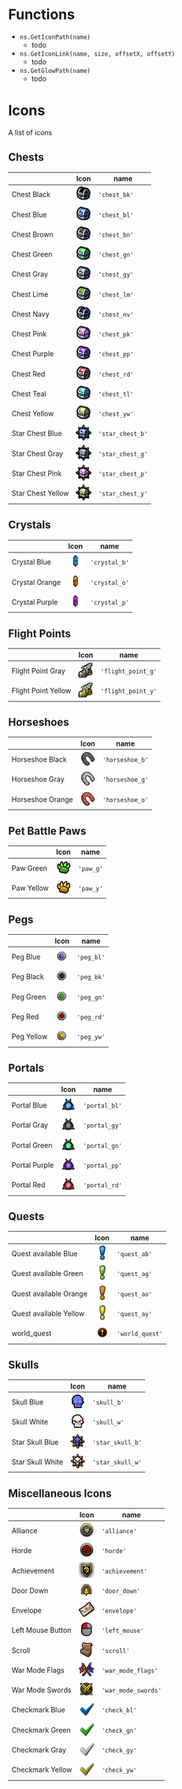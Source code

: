 # Functions

* `ns.GetIconPath(name)`
  * todo
* `ns.GetIconLink(name, size, offsetX, offsetY)`
  * todo
* `ns.GetGlowPath(name)`
  * todo

# Icons

A list of icons

## Chests

|                   | Icon                                                       | name             |
|-------------------|------------------------------------------------------------|------------------|
| Chest Black       | ![chest_bk](../assets/png/icons/chest_black.png)           | `'chest_bk'`     |
| Chest Blue        | ![chest_bl](../assets/png/icons/chest_blue.png)            | `'chest_bl'`     |
| Chest Brown       | ![chest_bn](../assets/png/icons/chest_brown.png)           | `'chest_bn'`     |
| Chest Green       | ![chest_gn](../assets/png/icons/chest_green.png)           | `'chest_gn'`     |
| Chest Gray        | ![chest_gy](../assets/png/icons/chest_gray.png)            | `'chest_gy'`     |
| Chest Lime        | ![chest_lm](../assets/png/icons/chest_lime.png)            | `'chest_lm'`     |
| Chest Navy        | ![chest_nv](../assets/png/icons/chest_navy.png)            | `'chest_nv'`     |
| Chest Pink        | ![chest_pk](../assets/png/icons/chest_pink.png)            | `'chest_pk'`     |
| Chest Purple      | ![chest_pp](../assets/png/icons/chest_purple.png)          | `'chest_pp'`     |
| Chest Red         | ![chest_rd](../assets/png/icons/chest_red.png)             | `'chest_rd'`     |
| Chest Teal        | ![chest_tl](../assets/png/icons/chest_teal.png)            | `'chest_tl'`     |
| Chest Yellow      | ![chest_yw](../assets/png/icons/chest_yellow.png)          | `'chest_yw'`     |
| Star Chest Blue   | ![star_chest_b](../assets/png/icons/star_chest_blue.png)   | `'star_chest_b'` |
| Star Chest Gray   | ![star_chest_g](../assets/png/icons/star_chest_gray.png)   | `'star_chest_g'` |
| Star Chest Pink   | ![star_chest_p](../assets/png/icons/star_chest_pink.png)   | `'star_chest_p'` |
| Star Chest Yellow | ![star_chest_y](../assets/png/icons/star_chest_yellow.png) | `'star_chest_y'` |

## Crystals

|                | Icon                                                 | name          |
|----------------|------------------------------------------------------|---------------|
| Crystal Blue   | ![crystal_b](../assets/png/icons/crystal_blue.png)   | `'crystal_b'` |
| Crystal Orange | ![crystal_o](../assets/png/icons/crystal_orange.png) | `'crystal_o'` |
| Crystal Purple | ![crystal_p](../assets/png/icons/crystal_purple.png) | `'crystal_p'` |

## Flight Points

|                     | Icon                                                           | name               |
|---------------------|----------------------------------------------------------------|--------------------|
| Flight Point Gray   | ![flight_point_g](../assets/png/icons/flight_point_gray.png)   | `'flight_point_g'` |
| Flight Point Yellow | ![flight_point_y](../assets/png/icons/flight_point_yellow.png) | `'flight_point_y'` |

## Horseshoes

|                  | Icon                                                     | name            |
|------------------|----------------------------------------------------------|-----------------|
| Horseshoe Black  | ![horseshoe_b](../assets/png/icons/horseshoe_black.png)  | `'horseshoe_b'` |
| Horseshoe Gray   | ![horseshoe_g](../assets/png/icons/horseshoe_gray.png)   | `'horseshoe_g'` |
| Horseshoe Orange | ![horseshoe_o](../assets/png/icons/horseshoe_orange.png) | `'horseshoe_o'` |

## Pet Battle Paws

|            | Icon                                         | name      |
|------------|----------------------------------------------|-----------|
| Paw Green  | ![paw_g](../assets/png/icons/paw_green.png)  | `'paw_g'` |
| Paw Yellow | ![paw_y](../assets/png/icons/paw_yellow.png) | `'paw_y'` |

## Pegs

|            | Icon                                          | name       |
|------------|-----------------------------------------------|------------|
| Peg Blue   | ![peg_bl](../assets/png/icons/peg_blue.png)   | `'peg_bl'` |
| Peg Black  | ![peg_bk](../assets/png/icons/peg_black.png)  | `'peg_bk'` |
| Peg Green  | ![peg_gn](../assets/png/icons/peg_green.png)  | `'peg_gn'` |
| Peg Red    | ![peg_rd](../assets/png/icons/peg_red.png)    | `'peg_rd'` |
| Peg Yellow | ![peg_yw](../assets/png/icons/peg_yellow.png) | `'peg_yw'` |

## Portals

|               | Icon                                                | name          |
|---------------|-----------------------------------------------------|---------------|
| Portal Blue   | ![portal_bl](../assets/png/icons/portal_blue.png)   | `'portal_bl'` |
| Portal Gray   | ![portal_gy](../assets/png/icons/portal_gray.png)   | `'portal_gy'` |
| Portal Green  | ![portal_gn](../assets/png/icons/portal_green.png)  | `'portal_gn'` |
| Portal Purple | ![portal_pp](../assets/png/icons/portal_purple.png) | `'portal_pp'` |
| Portal Red    | ![portal_rd](../assets/png/icons/portal_red.png)    | `'portal_rd'` |

## Quests

|                        | Icon                                                        | name            |
|------------------------|-------------------------------------------------------------|-----------------|
| Quest available Blue   | ![quest_ab](../assets/png/icons/quest_available_blue.png)   | `'quest_ab'`    |
| Quest available Green  | ![quest_ag](../assets/png/icons/quest_available_green.png)  | `'quest_ag'`    |
| Quest available Orange | ![quest_ao](../assets/png/icons/quest_available_orange.png) | `'quest_ao'`    |
| Quest available Yellow | ![quest_ay](../assets/png/icons/quest_available_yellow.png) | `'quest_ay'`    |
| world_quest            | ![world_quest](../assets/png/icons/world_quest.png)         | `'world_quest'` |

## Skulls

|                  | Icon                                                      | name             |
|------------------|-----------------------------------------------------------|------------------|
| Skull Blue       | ![skull_b](../assets/png/icons/skull_blue.png)            | `'skull_b'`      |
| Skull White      | ![skull_w](../assets/png/icons/skull_white.png)           | `'skull_w'`      |
| Star Skull Blue  | ![star_skull_b](../assets/png/icons/star_skull_blue.png)  | `'star_skull_b'` |
| Star Skull White | ![star_skull_w](../assets/png/icons/star_skull_white.png) | `'star_skull_w'` |

## Miscellaneous Icons

|                   | Icon                                                        | name                |
|-------------------|-------------------------------------------------------------|---------------------|
| Alliance          | ![alliance](../assets/png/icons/alliance.png)               | `'alliance'`        |
| Horde             | ![horde](../assets/png/icons/horde.png)                     | `'horde'`           |
| Achievement       | ![achievement](../assets/png/icons/achievement.png)         | `'achievement'`     |
| Door Down         | ![door_down](../assets/png/icons/door_down.png)             | `'door_down'`       |
| Envelope          | ![envelope](../assets/png/icons/envelope.png)               | `'envelope'`        |
| Left Mouse Button | ![left_mouse](../assets/png/icons/left_mouse.png)           | `'left_mouse'`      |
| Scroll            | ![scroll](../assets/png/icons/scroll.png)                   | `'scroll'`          |
| War Mode Flags    | ![war_mode_flags](../assets/png/icons/war_mode_flags.png)   | `'war_mode_flags'`  |
| War Mode Swords   | ![war_mode_swords](../assets/png/icons/war_mode_swords.png) | `'war_mode_swords'` |
| Checkmark Blue    | ![check_bl](../assets/png/icons/check_blue.png)             | `'check_bl'`        |
| Checkmark Green   | ![check_gn](../assets/png/icons/check_green.png)            | `'check_gn'`        |
| Checkmark Gray    | ![check_gy](../assets/png/icons/check_gray.png)             | `'check_gy'`        |
| Checkmark Yellow  | ![check_yw](../assets/png/icons/check_yellow.png)           | `'check_yw'`        |
